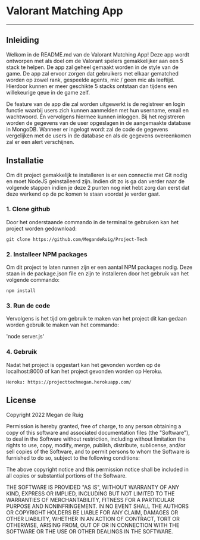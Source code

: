 # Valorant Matching App

---

## Inleiding
Welkom in de README.md van de Valorant Matching App! Deze app wordt ontworpen met als doel om de Valorant spelers gemakkelijker aan een 5 stack te helpen. De app zal geheel gemaakt worden in de style van de game. De app zal ervoor zorgen dat gebruikers met elkaar gematched worden op zowel rank, gespeelde agents, mic / geen mic als leeftijd. Hierdoor kunnen er meer geschikte 5 stacks ontstaan dan tijdens een willekeurige qeue in de game zelf. 

De feature van de app die zal worden uitgewerkt is de registreer en login functie waarbij users zich kunnen aanmelden met hun username, email en wachtwoord. En vervolgens hiermee kunnen inloggen. Bij het registreren worden de gegevens van de user opgeslagen in de aangemaakte database in MongoDB. Wanneer er ingelogt wordt zal de code de gegevens vergelijken met de users in de database en als de gegevens overeenkomen zal er een alert verschijnen. 

## Installatie

Om dit project gemakkelijk te installeren is er een connectie met Git nodig en moet NodeJS geinstalleerd zijn. Indien dit zo is ga dan verder naar de volgende stappen indien je deze 2 punten nog niet hebt zorg dan eerst dat deze werkend op de pc komen te staan voordat je verder gaat.

### 1. Clone github
Door het onderstaande commando in de terminal te gebruiken kan het project worden gedownload:

`git clone https://github.com/MegandeRuig/Project-Tech`

### 2. Installeer NPM packages
Om dit project te laten runnen zijn er een aantal NPM packages nodig. Deze staan in de package.json file en zijn te installeren door het gebruik van het volgende commando: 

`npm install`

### 3. Run de code
Vervolgens is het tijd om gebruik te maken van het project dit kan gedaan worden gebruik te maken van het commando:

'node server.js'

### 4. Gebruik
Nadat het project is opgestart kan het gevonden worden op de localhost:8000 of kan het project gevonden worden op Heroku.

`Heroku: https://projecttechmegan.herokuapp.com/`

## License

Copyright 2022 Megan de Ruig

Permission is hereby granted, free of charge, to any person obtaining a copy of this software and associated documentation files (the "Software"), to deal in the Software without restriction, including without limitation the rights to use, copy, modify, merge, publish, distribute, sublicense, and/or sell copies of the Software, and to permit persons to whom the Software is furnished to do so, subject to the following conditions:

The above copyright notice and this permission notice shall be included in all copies or substantial portions of the Software.

THE SOFTWARE IS PROVIDED "AS IS", WITHOUT WARRANTY OF ANY KIND, EXPRESS OR IMPLIED, INCLUDING BUT NOT LIMITED TO THE WARRANTIES OF MERCHANTABILITY, FITNESS FOR A PARTICULAR PURPOSE AND NONINFRINGEMENT. IN NO EVENT SHALL THE AUTHORS OR COPYRIGHT HOLDERS BE LIABLE FOR ANY CLAIM, DAMAGES OR OTHER LIABILITY, WHETHER IN AN ACTION OF CONTRACT, TORT OR OTHERWISE, ARISING FROM, OUT OF OR IN CONNECTION WITH THE SOFTWARE OR THE USE OR OTHER DEALINGS IN THE SOFTWARE.


